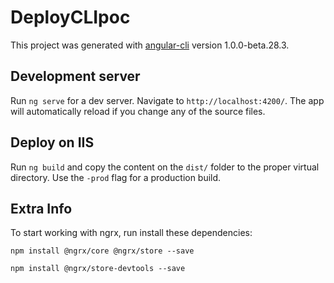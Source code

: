 # DeployCLIpoc

This project was generated with [angular-cli](https://github.com/angular/angular-cli) version 1.0.0-beta.28.3.

## Development server
Run `ng serve` for a dev server. Navigate to `http://localhost:4200/`. The app will automatically reload if you change any of the source files.

## Deploy on IIS

Run `ng build` and copy the content on the `dist/` folder to the proper virtual directory. Use the `-prod` flag for a production build.

## Extra Info

To start working with ngrx, run install these dependencies:

`npm install @ngrx/core @ngrx/store --save`

`npm install @ngrx/store-devtools --save`

